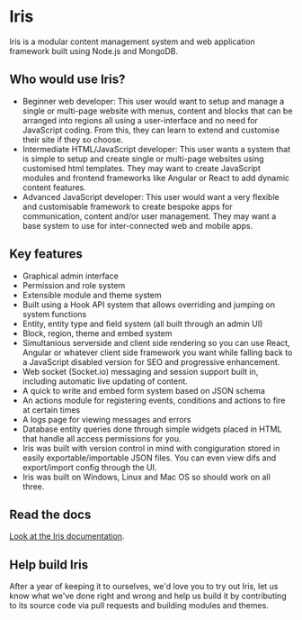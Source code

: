 # Iris

Iris is a modular content management system and web application framework built using Node.js and MongoDB. 

## Who would use Iris?

* Beginner web developer: This user would want to setup and manage a single or multi-page website with menus, content and blocks that can be arranged into regions all using a user-interface and no need for JavaScript coding. From this, they can learn to extend and customise their site if they so choose.
* Intermediate HTML/JavaScript developer: This user wants a system that is simple to setup and create single or multi-page websites using customised html templates. They may want to create JavaScript modules and frontend frameworks like Angular or React to add dynamic content features.
* Advanced JavaScript developer: This user would want a very flexible and customisable framework to create bespoke apps for communication, content and/or user management. They may want a base system to use for inter-connected web and mobile apps.

## Key features

* Graphical admin interface
* Permission and role system
* Extensible module and theme system
* Built using a Hook API system that allows overriding and jumping on system functions
* Entity, entity type and field system (all built through an admin UI)
* Block, region, theme and embed system
* Simultanious serverside and client side rendering so you can use React, Angular or whatever client side framework you want while falling back to a JavaScript disabled version for SEO and progressive enhancement.
* Web socket (Socket.io) messaging and session support built in, including automatic live updating of content.
* A quick to write and embed form system based on JSON schema 
* An actions module for registering events, conditions and actions to fire at certain times
* A logs page for viewing messages and errors
* Database entity queries done through simple widgets placed in HTML that handle all access permissions for you.
* Iris was built with version control in mind with congiguration stored in easily exportable/importable JSON files. You can even view difs and export/import config through the UI.
* Iris was built on Windows, Linux and Mac OS so should work on all three.

## Read the docs

[Look at the Iris documentation](https://github.com/CityWebConsultants/Iris/wiki).

## Help build Iris

After a year of keeping it to ourselves, we'd love you to try out Iris, let us know what we've done right and wrong and help us build it by contributing to its source code via pull requests and building modules and themes.
